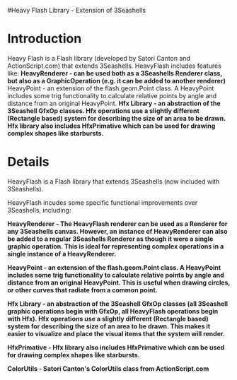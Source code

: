 #Heavy Flash Library - Extension of 3Seashells

# Introduction #

Heavy Flash is a Flash library (developed by Satori Canton and ActionScript.com) that extends 3Seashells.  HeavyFlash includes features like:
**HeavyRenderer - can be used both as a 3Seashells Renderer class, but also as a GraphicOperation (e.g. it can be added to another renderer)** HeavyPoint - an extension of the flash.geom.Point class.  A HeavyPoint includes some trig functionality to calculate relative points by angle and distance from an original HeavyPoint.
**Hfx Library - an abstraction of the 3Seashell GfxOp classes.  Hfx operations use a slightly different (Rectangle based) system for describing the size of an area to be drawn.  Hfx library also includes HfxPrimative which can be used for drawing complex shapes like starbursts.**

# Details #

HeavyFlash is a Flash library that extends 3Seashells (now included with 3Seashells).

HeavyFlash incudes some specific functional improvements over 3Seashells, including:

**HeavyRenderer - The HeavyFlash renderer can be used as a Renderer for any 3Seashells canvas.  However, an instance of HeavyRenderer can also be added to a regular 3Seashells Renderer as though it were a single graphic operation.  This is ideal for representing complex operations in a single instance of a HeavyRenderer.**

**HeavyPoint - an extension of the flash.geom.Point class.  A HeavyPoint includes some trig functionality to calculate relative points by angle and distance from an original HeavyPoint.  This is useful when drawing circles, or other curves that radiate from a common point.**

**Hfx Library - an abstraction of the 3Seashell GfxOp classes (all 3Seashell graphic operations begin with GfxOp, all HeavyFlash operations begin with Hfx).  Hfx operations use a slightly different (Rectangle based) system for describing the size of an area to be drawn.  This makes it easier to visualize and place the visual items that the system will render.**

**HfxPrimative - Hfx library also includes HfxPrimative which can be used for drawing complex shapes like starbursts.**

**ColorUtils - Satori Canton's ColorUtils class from ActionScript.com**


